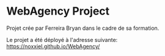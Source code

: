# WebAgency Project

Projet crée par Ferreira Bryan dans le cadre de sa formation.

Le projet a été déployé à l'adresse suivante: https://noxxiel.github.io/WebAgency/

